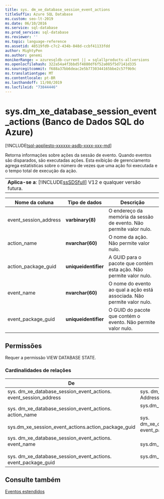 ```yaml
---
title: sys. dm_xe_database_session_event_actions
titleSuffix: Azure SQL Database
ms.custom: seo-lt-2019
ms.date: 06/10/2016
ms.service: sql-database
ms.prod_service: sql-database
ms.reviewer: ''
ms.topic: language-reference
ms.assetid: 48519fd9-c7c2-434b-848d-ccbf41133fdd
author: MightyPen
ms.author: genemi
monikerRange: = azuresqldb-current || = sqlallproducts-allversions
ms.openlocfilehash: 322a54a4f3bbd5f4880df6f52a085f5d7141d335
ms.sourcegitcommit: f688a37bb6deac2e5b7730344165bbe2c57f9b9c
ms.translationtype: MT
ms.contentlocale: pt-BR
ms.lasthandoff: 11/08/2019
ms.locfileid: "73844446"
---
```

# <a name="sysdm_xe_database_session_event_actions-azure-sql-database"></a>sys.dm_xe_database_session_event_actions (Banco de Dados SQL do Azure)
[!INCLUDE[tsql-appliesto-xxxxxx-asdb-xxxx-xxx-md](../../includes/tsql-appliesto-xxxxxx-asdb-xxxx-xxx-md.md)]

  Retorna informações sobre ações da sessão de evento. Quando eventos são disparados, são executadas ações. Esta exibição de gerenciamento agrega estatísticas sobre o número de vezes que uma ação foi executada e o tempo total de execução da ação.  
  
||  
|-|  
|**Aplica-se a**: [!INCLUDE[ssSDSfull](../../includes/sssdsfull-md.md)] V12 e qualquer versão futura.|  
  
|Nome da coluna|Tipo de dados|Descrição|  
|-----------------|---------------|-----------------|  
|event_session_address|**varbinary(8)**|O endereço da memória da sessão de evento. Não permite valor nulo.|  
|action_name|**nvarchar(60)**|O nome da ação. Não permite valor nulo.|  
|action_package_guid|**uniqueidentifier**|A GUID para o pacote que contém esta ação. Não permite valor nulo.|  
|event_name|**nvarchar(60)**|O nome do evento ao qual a ação está associada. Não permite valor nulo.|  
|event_package_guid|**uniqueidentifier**|O GUID do pacote que contém o evento. Não permite valor nulo.|  
  
## <a name="permissions"></a>Permissões  
 Requer a permissão VIEW DATABASE STATE.  
  
### <a name="relationship-cardinalities"></a>Cardinalidades de relações  
  
|De|Para|Relação|  
|----------|--------|------------------|  
|sys. dm_xe_database_session_event_actions. event_session_address|sys. dm_xe_database_sessions. Address|Muitos para um|  
|sys. dm_xe_database_session_event_actions. action_name<br /><br /> sys.dm_xe_session_event_actions.action_package_guid|sys.dm_xe_objects.name<br /><br /> sys. dm_xe_database_session_events. event_package_guid|Muitos para um|  
|sys. dm_xe_database_session_event_actions. event_name<br /><br /> sys. dm_xe_database_session_event_actions. event_package_guid|sys.dm_xe_objects.name<br /><br /> sys.dm_xe_objects.package_guid|Muitos para um|  
  
## <a name="see-also"></a>Consulte também  
 [Eventos estendidos](../../relational-databases/extended-events/extended-events.md)  
  
  
